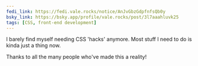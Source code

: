 ```yaml
---
fedi_link: https://fedi.vale.rocks/notice/AnJvGbzGdpfnfsQb0y 
bsky_link: https://bsky.app/profile/vale.rocks/post/3l7aaahluvk25
tags: [CSS, front-end development]
---
```


I barely find myself needing CSS 'hacks' anymore. Most stuff I need to do is kinda just a thing now.

Thanks to all the many people who've made this a reality!
